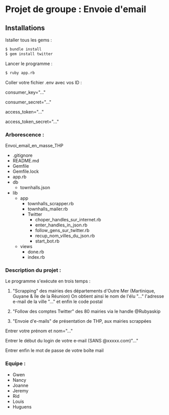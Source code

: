 # Projet de groupe : Envoie d'email

## Installations

Istaller tous les gems :

```sh
$ bundle install
$ gem install twitter
```

Lancer le programme :

```sh
$ ruby app.rb
```

Coller votre fichier .env avec vos ID :

consumer_key="..."

consumer_secret="..."

access_token="..."

access_token_secret="..."

### Arborescence :

Envoi_email_en_masse_THP 
- .gitignore
- README.md
- Gemfile
- Gemfile.lock
- app.rb
- db
  - townhalls.json
- lib
  - app
    - townhalls_scrapper.rb
    - townhalls_mailer.rb
    - Twitter 
        - choper_handles_sur_internet.rb
        - enter_handles_in_json.rb
        - follow_gens_sur_twitter.rb
        - recup_nom_villes_du_json.rb
        - start_bot.rb
  - views
    - done.rb
    - index.rb

### Description du projet :

Le programme s'exécute en trois temps :

1) "Scrapping" des mairies des départements d'Outre Mer (Martinique, Guyane & île de la Réunion)
    On obtient ainsi le nom de l'élu "..." l'adresse e-mail de la ville "..." et enfin le code postal

2) "Follow des comptes Twitter" des 80 mairies via le handle @Rubyaskip

3) "Envoie d'e-mails" de présentation de THP, aux mairies scrappées

Entrer votre prénom et nom="..."

Entrer le début du login de votre e-mail (SANS @xxxxx.com)"..."

Entrer enfin le mot de passe de votre boîte mail

### Equipe :

- Gwen
- Nancy
- Joanne
- Jeremy
- Rid
- Louis
- Huguens
